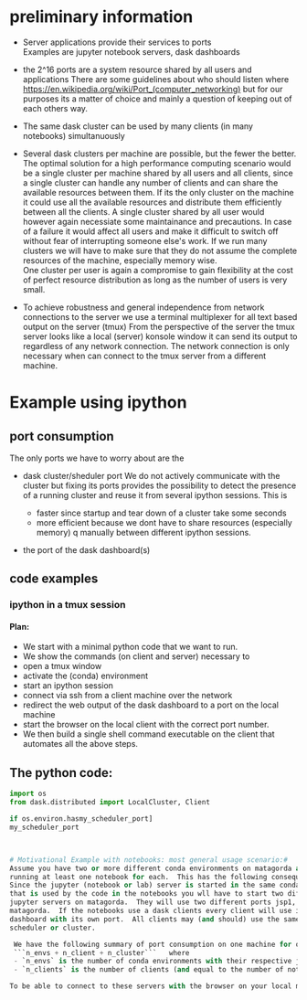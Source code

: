 # preliminary information 

* Server applications provide their services to ports  
  Examples are jupyter notebook servers, dask dashboards 

* the 2^16 ports are a system resource shared by all users and applications
  There are some guidelines about who should listen where https://en.wikipedia.org/wiki/Port_(computer_networking)
  but for our purposes
  its a matter of choice and mainly a question of keeping out of each others way.

* The same dask cluster can be used by many clients (in many notebooks) simultanuously
* Several dask clusters per machine are possible, but the fewer the better.
  The optimal solution for a high performance computing scenario would be a
  single cluster per machine shared by all users and all clients, since a single
  cluster can handle any number of clients and can share the available resources
  between them. If its the only cluster on the machine it could use all the
  available resources and distribute them efficiently between all the clients.
  A single cluster shared by all user would however again
  necessiate some maintainance and precautions. In case of a failure it would
  affect all users and make it difficult to switch off without fear of
  interrupting someone else's work.  If we run many clusters we will have to make
  sure that they do not assume the complete resources of the machine, especially
  memory wise.  
  One cluster per user is again a compromise to gain flexibility at
  the cost of perfect resource distribution as long as the number of users is
  very small.

* To achieve robustness and general independence from network connections to the server we use a terminal multiplexer for all text based output on the server (tmux)
  From the perspective of the server the tmux server looks like a local (server) 
  konsole window it can send its output to regardless of any network connection.
  The network connection is only necessary when can connect to the tmux server from 
  a different machine.

# Example using ipython 

## port consumption
The only ports we have to worry about are the 
* dask cluster/sheduler port
  We do not actively communicate with the cluster but fixing its ports provides 
  the possibility to detect the presence of a running cluster and reuse it from 
  several ipython sessions. This is 
  * faster since startup and tear down of a cluster take some seconds
  * more efficient because we dont have to share resources (especially memory) 
  q  manually between different ipython sessions.

* the port of the dask dashboard(s) 

## code examples
### ipython in a tmux session

#### Plan:
*  We start with a minimal python code that we want to run.
*  We show the commands (on client and server) necessary to 
  * open a tmux window
  * activate the (conda) environment
  * start an ipython session 
  * connect via ssh from a client machine over the network 
  * redirect the web output of the dask dashboard to a port on the local machine
  * start the browser on the local client with the correct port number.
*  We then build a single shell command executable on the client that
   automates all the above steps.

## The python code:
```python
import os
from dask.distributed import LocalCluster, Client

if os.environ.hasmy_scheduler_port]
my_scheduler_port 



# Motivational Example with notebooks: most general usage scenario:#
Assume you have two or more different conda environments on matagorda and
running at least one notebook for each.  This has the following consequences:
Since the jupyter (notebook or lab) server is started in the same conda env
that is used by the code in the notebooks you wll have to start two different
jupyter servers on matagorda.  They will use two different ports jsp1, jsp2 on
matagorda.  If the notebooks use a dask clients every client will use its own
dashboard with its own port.  All clients may (and should) use the same
scheduler or cluster.  

 We have the following summary of port consumption on one machine for one user:
 ```n_envs + n_client + n_cluster```   where 
 - `n_envs` is the number of conda environments with their respective jupyterservers
 - `n_clients` is the number of clients (and equal to the number of notebooks that use dask)

To be able to connect to these servers with the browser on your local machine you will have to forward the two ports. 
  
